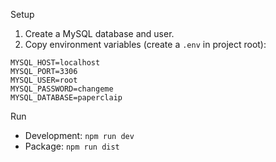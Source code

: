 Setup
1. Create a MySQL database and user.
2. Copy environment variables (create a `.env` in project root):

```
MYSQL_HOST=localhost
MYSQL_PORT=3306
MYSQL_USER=root
MYSQL_PASSWORD=changeme
MYSQL_DATABASE=paperclaip
```

Run
- Development: `npm run dev`
- Package: `npm run dist`



